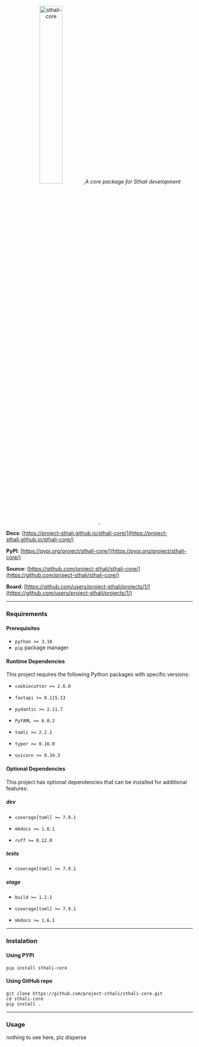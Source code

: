 <p align="center">
    <a href="/sthali-core/images/sthali-core.svg">
        <img src="/sthali-core/images/sthali-core.svg" alt="sthali-core" height="35%">
    </a>
    <em>A core package for Sthali development</em>
</p>
<p align="center">
    <a href="https://github.com/project-sthali/sthali-core/actions/workflows/trigger-tests.yml" target="_blank">
        <img src="https://github.com/project-sthali/sthali-core/actions/workflows/trigger-tests.yml/badge.svg" alt="">
    </a>
    <a href="https://github.com/project-sthali/sthali-core/actions/workflows/trigger-deploy.yml" target="_blank">
        <img src="https://github.com/project-sthali/sthali-core/actions/workflows/trigger-deploy.yml/badge.svg" alt="">
    </a>
</p>

**Docs**: [https://project-sthali.github.io/sthali-core/](https://project-sthali.github.io/sthali-core/)

**PyPI**: [https://pypi.org/project/sthali-core/](https://pypi.org/project/sthali-core/)

**Source**: [https://github.com/project-sthali/sthali-core/](https://github.com/project-sthali/sthali-core/)

**Board**: [https://github.com/users/project-sthali/projects/1/](https://github.com/users/project-sthali/projects/1/)

---

### Requirements

#### Prerequisites
- `python >= 3.10`
- `pip` package manager

#### Runtime Dependencies
This project requires the following Python packages with specific versions:

- `cookiecutter >= 2.6.0`

- `fastapi >= 0.115.13`

- `pydantic >= 2.11.7`

- `PyYAML >= 6.0.2`

- `tomli >= 2.2.1`

- `typer >= 0.16.0`

- `uvicorn >= 0.34.3`



#### Optional Dependencies
This project has optional dependencies that can be installed for additional features:

##### dev

- `coverage[toml] >= 7.9.1`

- `mkdocs >= 1.6.1`

- `ruff >= 0.12.0`


##### tests

- `coverage[toml] >= 7.9.1`


##### stage

- `build >= 1.2.1`

- `coverage[toml] >= 7.9.1`

- `mkdocs >= 1.6.1`




---

### Instalation

#### Using PYPI

```
pip install sthali-core
```

#### Using GitHub repo

```
git clone https://github.com/project-sthali/sthali-core.git
cd sthali-core
pip install .
```

---

### Usage

nothing to see here, plz disperse
